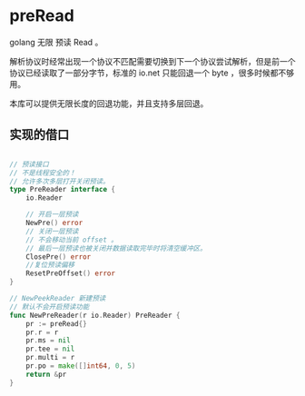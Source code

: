 # preRead
golang 无限 预读 Read 。

解析协议时经常出现一个协议不匹配需要切换到下一个协议尝试解析，但是前一个协议已经读取了一部分字节，标准的 io.net 只能回退一个 byte ，很多时候都不够用。

本库可以提供无限长度的回退功能，并且支持多层回退。

## 实现的借口

```go

// 预读接口
// 不是线程安全的！
// 允许多次多层打开关闭预读。
type PreReader interface {
	io.Reader

	// 开启一层预读
	NewPre() error
	// 关闭一层预读
	// 不会移动当前 offset 。
	// 最后一层预读也被关闭并数据读取完毕时将清空缓冲区。
	ClosePre() error
	//复位预读偏移
	ResetPreOffset() error
}

// NewPeekReader 新建预读
// 默认不会开启预读功能
func NewPreReader(r io.Reader) PreReader {
	pr := preRead{}
	pr.r = r
	pr.ms = nil
	pr.tee = nil
	pr.multi = r
	pr.po = make([]int64, 0, 5)
	return &pr
}

````